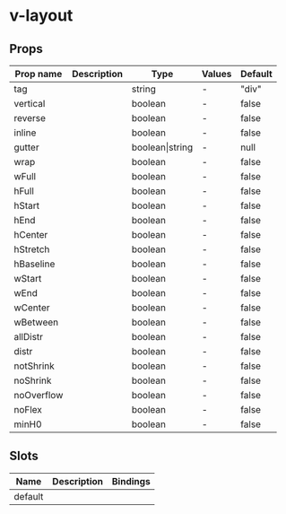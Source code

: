# v-layout

## Props

| Prop name  | Description | Type            | Values | Default |
| ---------- | ----------- | --------------- | ------ | ------- |
| tag        |             | string          | -      | "div"   |
| vertical   |             | boolean         | -      | false   |
| reverse    |             | boolean         | -      | false   |
| inline     |             | boolean         | -      | false   |
| gutter     |             | boolean\|string | -      | null    |
| wrap       |             | boolean         | -      | false   |
| wFull      |             | boolean         | -      | false   |
| hFull      |             | boolean         | -      | false   |
| hStart     |             | boolean         | -      | false   |
| hEnd       |             | boolean         | -      | false   |
| hCenter    |             | boolean         | -      | false   |
| hStretch   |             | boolean         | -      | false   |
| hBaseline  |             | boolean         | -      | false   |
| wStart     |             | boolean         | -      | false   |
| wEnd       |             | boolean         | -      | false   |
| wCenter    |             | boolean         | -      | false   |
| wBetween   |             | boolean         | -      | false   |
| allDistr   |             | boolean         | -      | false   |
| distr      |             | boolean         | -      | false   |
| notShrink  |             | boolean         | -      | false   |
| noShrink   |             | boolean         | -      | false   |
| noOverflow |             | boolean         | -      | false   |
| noFlex     |             | boolean         | -      | false   |
| minH0      |             | boolean         | -      | false   |

## Slots

| Name    | Description | Bindings |
| ------- | ----------- | -------- |
| default |             |          |
